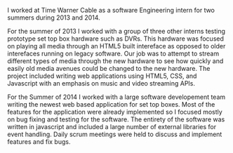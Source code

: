 I worked at Time Warner Cable as a software Engineering intern for two summers during 2013 and 2014. <br>

For the summer of 2013 I worked with a group of three other interns testing prototype set top box hardware such as DVRs. This hardware was focused on playing all media through an HTML5 built intereface as opposed to older interefaces running on legacy software. Our job was to attempt to stream different types of media through the new hardware to see how quickly and easily old media avenues could be changed to the new hardware. The project included writing web applications using HTML5, CSS, and Javascript with an emphasis on music and video streaming APIs. <br>

For the Summer of 2014 I worked with a large software developement team writing the newest web based application for set top boxes. Most of the features for the application were already implemented so I focused mostly on bug fixing and testing for the software. The entirety of the software was written in javascript and included a large number of external libraries for event handling. Daily scrum meetings were held to discuss and implement features and fix bugs.